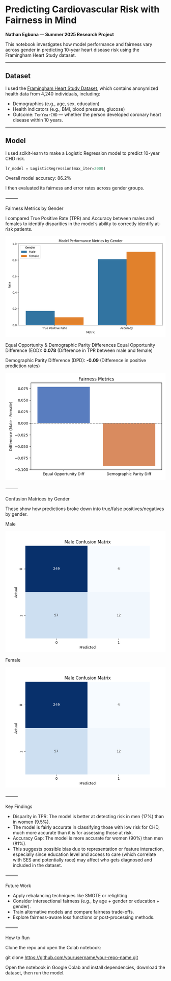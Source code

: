 # Predicting Cardiovascular Risk with Fairness in Mind  
**Nathan Egbuna — Summer 2025 Research Project**

This notebook investigates how model performance and fairness vary across gender in predicting 10-year heart disease risk using the Framingham Heart Study dataset.

---

## Dataset  
I used the [Framingham Heart Study Dataset](https://www.kaggle.com/datasets/aasheesh200/framingham-heart-study-dataset), which contains anonymized health data from 4,240 individuals, including:

- Demographics (e.g., age, sex, education)
- Health indicators (e.g., BMI, blood pressure, glucose)
- Outcome: `TenYearCHD` — whether the person developed coronary heart disease within 10 years.

---

## Model
I used scikit-learn to make a Logistic Regression model to predict 10-year CHD risk.

```python
lr_model = LogisticRegression(max_iter=2000)
```

Overall model accuracy: 86.2%

I then evaluated its fairness and error rates across gender groups.

⸻

Fairness Metrics by Gender

I compared True Positive Rate (TPR) and Accuracy between males and females to identify disparities in the model’s ability to correctly identify at-risk patients.

![True Positive Rate and Accuracy](images/tpr_acc.png)

Equal Opportunity & Demographic Parity Differences
Equal Opportunity Difference (EOD): **0.078**
(Difference in TPR between male and female)

Demographic Parity Difference (DPD): **-0.09**
(Difference in positive prediction rates)

![Equal Opportunity & Demographic Parity Differences](images/eod_dpd.png)


⸻

Confusion Matrices by Gender

These show how predictions broke down into true/false positives/negatives by gender.

Male

![Confusion Matrix - Male](images/conf_matrix_male.png)

Female

![Confusion Matrix - Female](images/conf_matrix_male.png)


⸻

Key Findings
* Disparity in TPR: The model is better at detecting risk in men (17%) than in women (9.5%).
* The model is fairly accurate in classifying those with low risk for CHD, much more accurate than it is for assessing those at risk.
* Accuracy Gap: The model is more accurate for women (90%) than men (81%).
* This suggests possible bias due to representation or feature interaction, especially since education level and access to care (which correlate with SES and potentially race) may affect who gets diagnosed and included in the dataset.

⸻

Future Work
* Apply rebalancing techniques like SMOTE or reIighting.
* Consider intersectional fairness (e.g., by age + gender or education + gender).
* Train alternative models and compare fairness trade-offs.
* Explore fairness-aware loss functions or post-processing methods.

⸻

How to Run

Clone the repo and open the Colab notebook:

git clone https://github.com/yourusername/your-repo-name.git

Open the notebook in Google Colab and install dependencies, download the dataset, then run the model.
